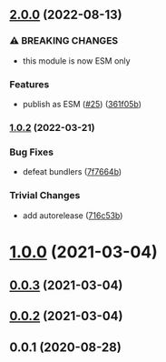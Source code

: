 ## [2.0.0](https://github.com/achingbrain/wherearewe/compare/v1.0.2...v2.0.0) (2022-08-13)


### ⚠ BREAKING CHANGES

* this module is now ESM only

### Features

* publish as ESM ([#25](https://github.com/achingbrain/wherearewe/issues/25)) ([361f05b](https://github.com/achingbrain/wherearewe/commit/361f05b94534fe67ae1ddfb5838ba8851d039412))

### [1.0.2](https://github.com/achingbrain/wherearewe/compare/v1.0.1...v1.0.2) (2022-03-21)


### Bug Fixes

* defeat bundlers ([7f7664b](https://github.com/achingbrain/wherearewe/commit/7f7664b507e52c68d513d3b35cf27718ac44cf2a))


### Trivial Changes

* add autorelease ([716c53b](https://github.com/achingbrain/wherearewe/commit/716c53b181c1ef54650098ade0bea49aa00dc48c))

<a name="1.0.0"></a>
# [1.0.0](https://github.com/achingbrain/wherearewe/compare/v0.0.3...v1.0.0) (2021-03-04)



<a name="0.0.3"></a>
## [0.0.3](https://github.com/achingbrain/wherearewe/compare/v0.0.2...v0.0.3) (2021-03-04)



<a name="0.0.2"></a>
## [0.0.2](https://github.com/achingbrain/wherearewe/compare/v0.0.1...v0.0.2) (2021-03-04)



<a name="0.0.1"></a>
## 0.0.1 (2020-08-28)
